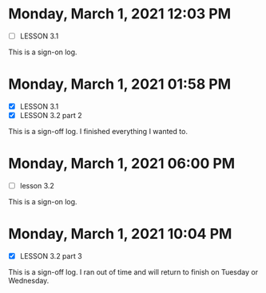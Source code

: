 # Monday, March  1, 2021 12:03 PM
- [ ] LESSON 3.1
 
This is a sign-on log. 
 
# Monday, March  1, 2021 01:58 PM
- [X] LESSON 3.1
- [X] LESSON 3.2 part 2
 
This is a sign-off log. I finished everything I wanted to.
 
# Monday, March  1, 2021 06:00 PM
- [ ] lesson 3.2
 
This is a sign-on log. 
 
# Monday, March  1, 2021 10:04 PM
- [X] LESSON 3.2 part 3

 
This is a sign-off log. I ran out of time and will return to finish on Tuesday or Wednesday. 